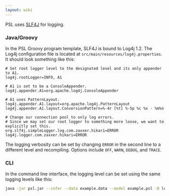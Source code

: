 ```yaml
---
layout: wiki
---
```


PSL uses [SLF4J](http://www.slf4j.org/) for logging.

### Java/Groovy

In the PSL Groovy program template, SLF4J is bound to Log4j 1.2.
The Log4j configuration file is located at `src/main/resources/log4j.properties`.
It should look something like this:
```
# Set root logger level to the designated level and its only appender to A1.
log4j.rootLogger=INFO, A1

# A1 is set to be a ConsoleAppender.
log4j.appender.A1=org.apache.log4j.ConsoleAppender

# A1 uses PatternLayout.
log4j.appender.A1.layout=org.apache.log4j.PatternLayout
log4j.appender.A1.layout.ConversionPattern=%-4r [%t] %-5p %c %x - %m%n

# Change our connection pool to only log errors.
# Since we may set our root logger to something more loose, we want to explicitly set this.
org.slf4j.simpleLogger.log.com.zaxxer.hikari=ERROR
log4j.logger.com.zaxxer.hikari=ERROR
```

The logging verbosity can be set by changing `ERROR` in the second line to a different level and recompiling. Options include `OFF`, `WARN`, `DEBUG`, and `TRACE`.

### CLI

In the command line interface, the logging level can be set using the same logging levels like this:
```sh
java -jar psl.jar --infer --data example.data --model example.psl -D log4j.threshold=DEBUG
```